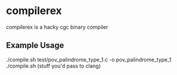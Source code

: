 compilerex
==========

compilerex is a hacky cgc binary compiler

## Example Usage

./compile.sh test/pov_palindrome_type_1.c -o pov_palindrome_type_1
./compile.sh (stuff you'd pass to clang)
